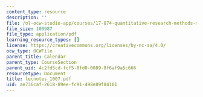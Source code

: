 ```yaml
---
content_type: resource
description: ''
file: /ol-ocw-studio-app/courses/17-874-quantitative-research-methods-multivariate-spring-2004/ae736caf261889eefc91498e89f84101_lecnotes_1007.pdf
file_size: 100987
file_type: application/pdf
learning_resource_types: []
license: https://creativecommons.org/licenses/by-nc-sa/4.0/
ocw_type: OCWFile
parent_title: Calendar
parent_type: CourseSection
parent_uid: 4c2fd5cd-fcf5-8fd0-0089-8f6af9a5c666
resourcetype: Document
title: lecnotes_1007.pdf
uid: ae736caf-2618-89ee-fc91-498e89f84101
---
```

